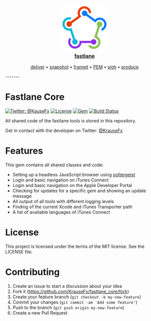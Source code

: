 <h3 align="center">
  <a href="https://github.com/KrauseFx/fastlane">
    <img src="assets/fastlane.png" width="150" />
    <br />
    fastlane
  </a>
</h3>
<p align="center">
  <a href="https://github.com/KrauseFx/deliver">deliver</a> &bull; 
  <a href="https://github.com/KrauseFx/snapshot">snapshot</a> &bull; 
  <a href="https://github.com/KrauseFx/frameit">frameit</a> &bull; 
  <a href="https://github.com/KrauseFx/PEM">PEM</a> &bull; 
  <a href="https://github.com/KrauseFx/sigh">sigh</a> &bull; 
  <a href="https://github.com/KrauseFx/produce">produce</a>
</p>
-------

Fastlane Core
============

[![Twitter: @KauseFx](https://img.shields.io/badge/contact-@KrauseFx-blue.svg?style=flat)](https://twitter.com/KrauseFx)
[![License](http://img.shields.io/badge/license-MIT-green.svg?style=flat)](https://github.com/KrauseFx/fastlane_core/blob/master/LICENSE)
[![Gem](https://img.shields.io/gem/v/fastlane_core.svg?style=flat)](http://rubygems.org/gems/fastlane_core)
[![Build Status](https://img.shields.io/travis/KrauseFx/fastlane_core/master.svg?style=flat)](https://travis-ci.org/KrauseFx/fastlane_core)

All shared code of the fastlane tools is stored in this repository.

Get in contact with the developer on Twitter: [@KrauseFx](https://twitter.com/KrauseFx)

# Features

This gem contains all shared classes and code:

- Setting up a headless JavaScript browser using [poltergeist](https://github.com/teampoltergeist/poltergeist)
- Login and basic navigation on iTunes Connect
- Login and basic navigation on the Apple Developer Portal
- Checking for updates for a specific gem and showing an update message
- All output of all tools with different logging levels
- Finding of the current Xcode and iTunes Transporter path
- A list of available languages of iTunes Connect


# License
This project is licensed under the terms of the MIT license. See the LICENSE file.

# Contributing

1. Create an issue to start a discussion about your idea
2. Fork it (https://github.com/KrauseFx/fastlane_core/fork)
3. Create your feature branch (`git checkout -b my-new-feature`)
4. Commit your changes (`git commit -am 'Add some feature'`)
5. Push to the branch (`git push origin my-new-feature`)
6. Create a new Pull Request
